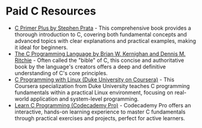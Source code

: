 # Paid C Resources

*   [C Primer Plus by Stephen Prata](https://www.amazon.com/Primer-Plus-6th-Stephen-Prata/dp/0321776412) - This comprehensive book provides a thorough introduction to C, covering both fundamental concepts and advanced topics with clear explanations and practical examples, making it ideal for beginners.
*   [The C Programming Language by Brian W. Kernighan and Dennis M. Ritchie](https://www.amazon.com/Programming-Language-2nd-Brian-Kernighan/dp/0131103628) - Often called the "bible" of C, this concise and authoritative book by the language's creators offers a deep and definitive understanding of C's core principles.
*   [C Programming with Linux (Duke University on Coursera)](https://www.coursera.org/specializations/c-programming-linux) - This Coursera specialization from Duke University teaches C programming fundamentals within a practical Linux environment, focusing on real-world application and system-level programming.
*   [Learn C Programming (Codecademy Pro)](https://www.codecademy.com/learn/learn-c) - Codecademy Pro offers an interactive, hands-on learning experience to master C fundamentals through practical exercises and projects, perfect for active learners.